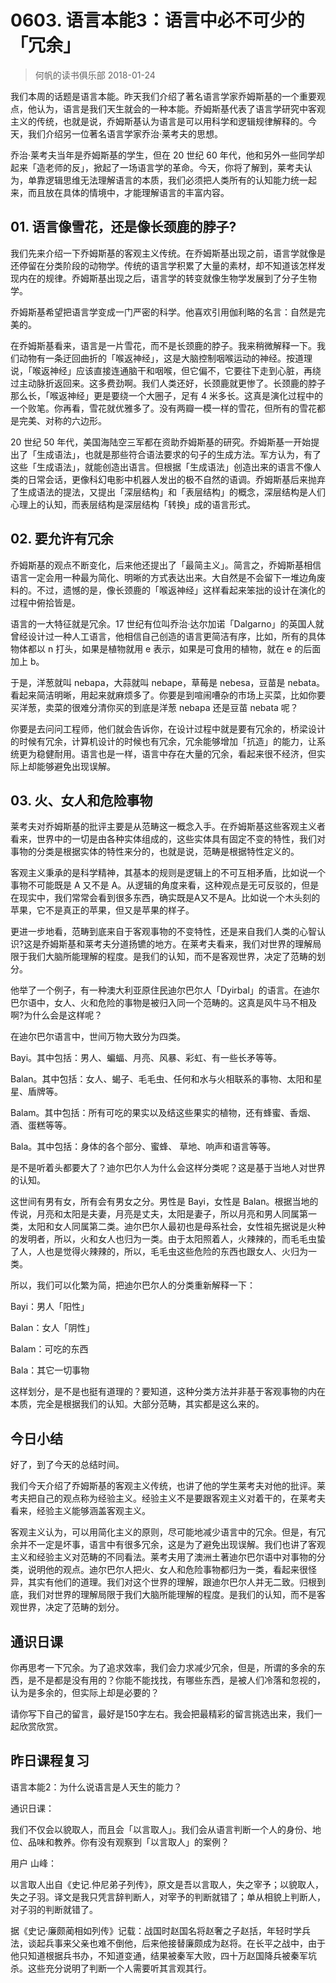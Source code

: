 # 0603. 语言本能3：语言中必不可少的「冗余」
> 何帆的读书俱乐部
2018-01-24

我们本周的话题是语言本能。昨天我们介绍了著名语言学家乔姆斯基的一个重要观点，他认为，语言是我们天生就会的一种本能。乔姆斯基代表了语言学研究中客观主义的传统，也就是说，乔姆斯基认为语言是可以用科学和逻辑规律解释的。今天，我们介绍另一位著名语言学家乔治·莱考夫的思想。

乔治·莱考夫当年是乔姆斯基的学生，但在 20 世纪 60 年代，他和另外一些同学却起来「造老师的反」，掀起了一场语言学的革命。今天，你将了解到，莱考夫认为，单靠逻辑思维无法理解语言的本质，我们必须把人类所有的认知能力统一起来，而且放在具体的情境中，才能理解语言的丰富内容。

## 01. 语言像雪花，还是像长颈鹿的脖子?

我们先来介绍一下乔姆斯基的客观主义传统。在乔姆斯基出现之前，语言学就像是还停留在分类阶段的动物学。传统的语言学积累了大量的素材，却不知道该怎样发现内在的规律。乔姆斯基出现之后，语言学的转变就像生物学发展到了分子生物学。

乔姆斯基希望把语言学变成一门严密的科学。他喜欢引用伽利略的名言：自然是完美的。

在乔姆斯基看来，语言是一片雪花，而不是长颈鹿的脖子。我来稍微解释一下。我们动物有一条迂回曲折的「喉返神经」，这是大脑控制咽喉运动的神经。按道理说，「喉返神经」应该直接连通脑干和咽喉，但它偏不，它要往下走到心脏，再绕过主动脉折返回来。这多费劲啊。我们人类还好，长颈鹿就更惨了。长颈鹿的脖子那么长，「喉返神经」更是要绕一个大圈子，足有 4 米多长。这真是演化过程中的一个败笔。你再看，雪花就优雅多了。没有两瓣一模一样的雪花，但所有的雪花都是完美、对称的六边形。

20 世纪 50 年代，美国海陆空三军都在资助乔姆斯基的研究。乔姆斯基一开始提出了「生成语法」，也就是那些符合语法要求的句子的生成方法。军方认为，有了这些「生成语法」，就能创造出语言。但根据「生成语法」创造出来的语言不像人类的日常会话，更像科幻电影中机器人发出的极不自然的语调。乔姆斯基后来抛弃了生成语法的提法，又提出「深层结构」和「表层结构」的概念，深层结构是人们心理上的认知，而表层结构是深层结构「转换」成的语言形式。

## 02. 要允许有冗余

乔姆斯基的观点不断变化，后来他还提出了「最简主义」。简言之，乔姆斯基相信语言一定会用一种最为简化、明晰的方式表达出来。大自然是不会留下一堆边角废料的。不过，遗憾的是，像长颈鹿的「喉返神经」这样看起来笨拙的设计在演化的过程中俯拾皆是。

语言的一大特征就是冗余。17 世纪有位叫乔治·达尔加诺「Dalgarno」的英国人就曾经设计过一种人工语言，他相信自己创造的语言更简洁有序，比如，所有的具体物体都以 n 打头，如果是植物就用 e 表示，如果是可食用的植物，就在 e 的后面加上 b。

于是，洋葱就叫 nebapa，大蒜就叫 nebape，草莓是 nebesa，豆苗是 nebata。看起来简洁明晰，用起来就麻烦多了。你要是到喧闹嘈杂的市场上买菜，比如你要买洋葱，卖菜的很难分清你买的到底是洋葱 nebapa 还是豆苗 nebata 呢？

你要是去问问工程师，他们就会告诉你，在设计过程中就是要有冗余的，桥梁设计的时候有冗余，计算机设计的时候也有冗余，冗余能够增加「抗造」的能力，让系统更为稳健耐用。语言也是一样，语言中存在大量的冗余，看起来很不经济，但实际上却能够避免出现误解。

## 03. 火、女人和危险事物

莱考夫对乔姆斯基的批评主要是从范畴这一概念入手。在乔姆斯基这些客观主义者看来，世界中的一切是由各种实体组成的，这些实体具有固定不变的特性，我们对事物的分类是根据实体的特性来分的，也就是说，范畴是根据特性定义的。

客观主义秉承的是科学精神，其基本的规则是逻辑上的不可互相矛盾，比如说一个事物不可能既是 A 又不是 A。从逻辑的角度来看，这种观点是无可反驳的，但是在现实中，我们常常会看到很多东西，确实既是A又不是A。比如说一个木头刻的苹果，它不是真正的苹果，但又是苹果的样子。

更进一步地看，范畴到底来自于客观事物的不变特性，还是来自我们人类的心智认识?这是乔姆斯基和莱考夫分道扬镳的地方。在莱考夫看来，我们对世界的理解局限于我们大脑所能理解的程度。是我们的认知，而不是客观世界，决定了范畴的划分。

他举了一个例子，有一种澳大利亚原住民迪尔巴尔人「Dyirbal」的语言。在迪尔巴尔语中，女人、火和危险的事物是被归入同一个范畴的。这真是风牛马不相及啊?为什么会是这样呢？

在迪尔巴尔语言中，世间万物大致分为四类。

Bayi。其中包括：男人、蝙蝠、月亮、风暴、彩虹、有一些长矛等等。

Balan。其中包括：女人、蝎子、毛毛虫、任何和水与火相联系的事物、太阳和星星、盾牌等。

Balam。其中包括：所有可吃的果实以及结这些果实的植物，还有蜂蜜、香烟、酒、蛋糕等等。

Bala。其中包括：身体的各个部分、蜜蜂、 草地、响声和语言等等。

是不是听着头都要大了？迪尔巴尔人为什么会这样分类呢？这是基于当地人对世界的认知。

这世间有男有女，所有会有男女之分。男性是 Bayi，女性是 Balan。根据当地的传说，月亮和太阳是夫妻，月亮是丈夫，太阳是妻子，所以月亮和男人同属第一类，太阳和女人同属第二类。迪尔巴尔人最初也是母系社会，女性祖先据说是火种的发明者，所以，火和女人也归为一类。由于太阳照着人，火辣辣的，而毛毛虫蛰了人，人也是觉得火辣辣的，所以，毛毛虫这些危险的东西也跟女人、火归为一类。

所以，我们可以化繁为简，把迪尔巴尔人的分类重新解释一下：

Bayi：男人「阳性」

Balan：女人「阴性」

Balam：可吃的东西

Bala：其它一切事物

这样划分，是不是也挺有道理的？要知道，这种分类方法并非基于客观事物的内在本质，完全是根据我们的认知。大部分范畴，其实都是这么来的。

## 今日小结

好了，到了今天的总结时间。

我们今天介绍了乔姆斯基的客观主义传统，也讲了他的学生莱考夫对他的批评。莱考夫把自己的观点称为经验主义。经验主义不是要跟客观主义对着干的，在莱考夫看来，经验主义能够涵盖客观主义。

客观主义认为，可以用简化主义的原则，尽可能地减少语言中的冗余。但是，有冗余并不一定是坏事，语言中有很多冗余，这是为了避免出现误解。我们也讲了客观主义和经验主义对范畴的不同看法。莱考夫用了澳洲土著迪尔巴尔语中对事物的分类，说明他的观点。迪尔巴尔人把火、女人和危险事物都归为一类，看起来很怪异，其实有他们的道理。我们对这个世界的理解，跟迪尔巴尔人并无二致。归根到底，我们对世界的理解局限于我们大脑所能理解的程度。是我们的认知，而不是客观世界，决定了范畴的划分。

## 通识日课

你再思考一下冗余。为了追求效率，我们会力求减少冗余，但是，所谓的多余的东西，是不是都是没有用的？你能不能找找，有哪些东西，是被人们冷落和忽视的，认为是多余的，但实际上却是必要的？

请你写下自己的留言，最好是150字左右。我会把最精彩的留言挑选出来，我们一起欣赏欣赏。

## 昨日课程复习

语言本能2：为什么说语言是人天生的能力？

通识日课：

我们不仅会以貌取人，而且会「以言取人」。我们会从语言判断一个人的身份、地位、品味和教养。你有没有观察到「以言取人」的案例？

用户 山峰：

以言取人出自《史记.仲尼弟子列传》，原文是吾以言取人，失之宰予；以貌取人，失之子羽。译文是我只凭言辞判断人，对宰予的判断就错了；单从相貌上判断人，对子羽的判断就错了。

据《史记·廉颇蔺相如列传》记载：战国时赵国名将赵奢之子赵括，年轻时学兵法，谈起兵事来父亲也难不倒他，后来他接替廉颇成为赵将。在长平之战中，由于他只知道根据兵书办，不知道变通，结果被秦军大败，四十万赵国降兵被秦军坑杀。这些充分说明了判断一个人需要听其言观其行。



